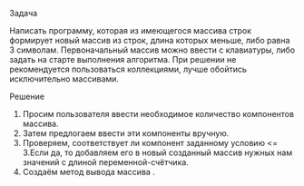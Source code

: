 Задача

Написать программу, которая из имеющегося массива строк формирует новый массив из строк, длина которых меньше, либо равна 3 символам. Первоначальный массив можно ввести с клавиатуры, либо задать на старте выполнения алгоритма. При решении не рекомендуется пользоваться коллекциями, лучше обойтись исключительно массивами.

Решение

1) Просим пользователя ввести необходимое количество компонентов массива.
2) Затем предлогаем ввести эти компоненты вручную.
3) Проверяем, соответствует ли компонент заданному условию <= 3.Если да, то добавляем его в новый созданный массив нужных нам значений с длиной переменной-счётчика.
4) Создаём метод вывода массива .
